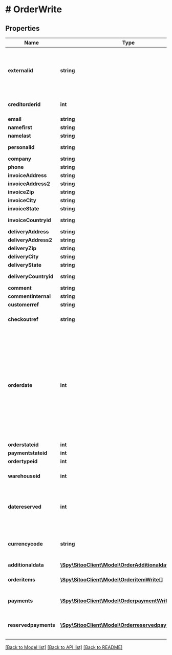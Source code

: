 # # OrderWrite

## Properties

Name | Type | Description | Notes
------------ | ------------- | ------------- | -------------
**externalid** | **string** | External ID for the order. The externalid is unique for a system and can only contain [A-Za-z0-9_-] with a length of 1-40 characters. | [optional]
**creditorderid** | **int** | The ID of the order that was the source of this refund. | [optional]
**email** | **string** | Email. | [optional]
**namefirst** | **string** | First Name. | [optional]
**namelast** | **string** | Last Name. | [optional]
**personalid** | **string** | Personal Number or Organizational ID. | [optional]
**company** | **string** | Company Name. | [optional]
**phone** | **string** | Phone Number. | [optional]
**invoiceAddress** | **string** | Invoice Address. | [optional]
**invoiceAddress2** | **string** | Invoice Address 2. | [optional]
**invoiceZip** | **string** | Invoice Zip. | [optional]
**invoiceCity** | **string** | Invoice City. | [optional]
**invoiceState** | **string** | Invoice State. | [optional]
**invoiceCountryid** | **string** | Invoice Country ID (2-letter ISO 3166). | [optional]
**deliveryAddress** | **string** | Delivery Address. | [optional]
**deliveryAddress2** | **string** | Delivery Address 2. | [optional]
**deliveryZip** | **string** | Delivery Zip. | [optional]
**deliveryCity** | **string** | Delivery City. | [optional]
**deliveryState** | **string** | Delivery State. | [optional]
**deliveryCountryid** | **string** | Delivery Country ID (2-letter ISO 3166). | [optional]
**comment** | **string** | Order comment. | [optional]
**commentinternal** | **string** | Internal staff comment. | [optional]
**customerref** | **string** | Customer Reference. | [optional]
**checkoutref** | **string** | Checkout Reference (typically set by payment providers). | [optional]
**orderdate** | **int** | The date of the order. In a POST request, the default is the current timestamp. Orders generated from the POS will have the date of when the transaction was made. Note! if the POS is offline when the transaction is made, then the order will be created on the backend at a later time, but the date will still be set to when the transaction was made. | [optional]
**orderstateid** | **int** | Order state. | [optional]
**paymentstateid** | **int** | Payment state. | [optional]
**ordertypeid** | **int** | Order type. |
**warehouseid** | **int** | The ID of the warehouse that this order is registered for. | [optional]
**datereserved** | **int** | The date that a warehouse stock reservation is valid until. (Null value is allowed for no reservation) | [optional]
**currencycode** | **string** | Currency for the order. (ISO 4217, alpha-3 uppercased) If not provided, defaults to system currency. | [optional]
**additionaldata** | [**\Spy\SitooClient\Model\OrderAdditionaldataWrite**](OrderAdditionaldataWrite.md) |  | [optional]
**orderitems** | [**\Spy\SitooClient\Model\OrderitemWrite[]**](OrderitemWrite.md) | The order items for this order. An array of orderitem. | [optional]
**payments** | [**\Spy\SitooClient\Model\OrderpaymentWrite[]**](OrderpaymentWrite.md) | The payments for this order. An array of orderpayment. | [optional]
**reservedpayments** | [**\Spy\SitooClient\Model\OrderreservedpaymentWrite[]**](OrderreservedpaymentWrite.md) | The reserved payments for this order. An array of orderreservedpayment. | [optional]

[[Back to Model list]](../../README.md#models) [[Back to API list]](../../README.md#endpoints) [[Back to README]](../../README.md)
